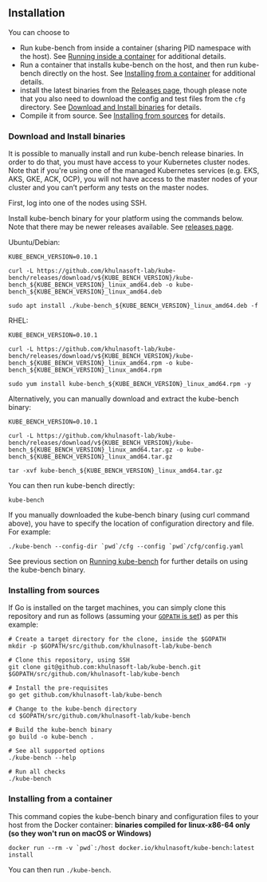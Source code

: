 ## Installation

You can choose to
* Run kube-bench from inside a container (sharing PID namespace with the host). See [Running inside a container](./running.md#running-inside-a-container) for additional details.
* Run a container that installs kube-bench on the host, and then run kube-bench directly on the host. See [Installing from a container](#installing-from-a-container) for additional details.
* install the latest binaries from the [Releases page](https://github.com/khulnasoft-lab/kube-bench/releases), though please note that you also need to download the config and test files from the `cfg` directory. See [Download and Install binaries](#download-and-install-binaries) for details.
* Compile it from source. See [Installing from sources](#installing-from-sources) for details.


### Download and Install binaries

It is possible to manually install and run kube-bench release binaries. In order to do that, you must have access to your Kubernetes cluster nodes. Note that if you're using one of the managed Kubernetes services (e.g. EKS, AKS, GKE, ACK, OCP), you will not have access to the master nodes of your cluster and you can’t perform any tests on the master nodes.

First, log into one of the nodes using SSH.

Install kube-bench binary for your platform using the commands below. Note that there may be newer releases available. See [releases page](https://github.com/khulnasoft-lab/kube-bench/releases).

Ubuntu/Debian:

```
KUBE_BENCH_VERSION=0.10.1

curl -L https://github.com/khulnasoft-lab/kube-bench/releases/download/v${KUBE_BENCH_VERSION}/kube-bench_${KUBE_BENCH_VERSION}_linux_amd64.deb -o kube-bench_${KUBE_BENCH_VERSION}_linux_amd64.deb

sudo apt install ./kube-bench_${KUBE_BENCH_VERSION}_linux_amd64.deb -f
```

RHEL:

```
KUBE_BENCH_VERSION=0.10.1

curl -L https://github.com/khulnasoft-lab/kube-bench/releases/download/v${KUBE_BENCH_VERSION}/kube-bench_${KUBE_BENCH_VERSION}_linux_amd64.rpm -o kube-bench_${KUBE_BENCH_VERSION}_linux_amd64.rpm

sudo yum install kube-bench_${KUBE_BENCH_VERSION}_linux_amd64.rpm -y
```

Alternatively, you can manually download and extract the kube-bench binary:

```
KUBE_BENCH_VERSION=0.10.1

curl -L https://github.com/khulnasoft-lab/kube-bench/releases/download/v${KUBE_BENCH_VERSION}/kube-bench_${KUBE_BENCH_VERSION}_linux_amd64.tar.gz -o kube-bench_${KUBE_BENCH_VERSION}_linux_amd64.tar.gz

tar -xvf kube-bench_${KUBE_BENCH_VERSION}_linux_amd64.tar.gz
```

You can then run kube-bench directly:
```
kube-bench
```

If you manually downloaded the kube-bench binary (using curl command above), you have to specify the location of configuration directory and file. For example:
```
./kube-bench --config-dir `pwd`/cfg --config `pwd`/cfg/config.yaml 
```

See previous section on [Running kube-bench](./running.md#running-kube-bench) for further details on using the kube-bench binary.

### Installing from sources

If Go is installed on the target machines, you can simply clone this repository and run as follows (assuming your [`GOPATH` is set](https://github.com/golang/go/wiki/GOPATH)) as per this example:

```shell
# Create a target directory for the clone, inside the $GOPATH
mkdir -p $GOPATH/src/github.com/khulnasoft-lab/kube-bench

# Clone this repository, using SSH
git clone git@github.com:khulnasoft-lab/kube-bench.git $GOPATH/src/github.com/khulnasoft-lab/kube-bench

# Install the pre-requisites
go get github.com/khulnasoft-lab/kube-bench

# Change to the kube-bench directory
cd $GOPATH/src/github.com/khulnasoft-lab/kube-bench

# Build the kube-bench binary
go build -o kube-bench .

# See all supported options
./kube-bench --help

# Run all checks
./kube-bench
```


### Installing from a container

This command copies the kube-bench binary and configuration files to your host from the Docker container:
**binaries compiled for linux-x86-64 only (so they won't run on macOS or Windows)**
```
docker run --rm -v `pwd`:/host docker.io/khulnasoft/kube-bench:latest install
```

You can then run `./kube-bench`.
